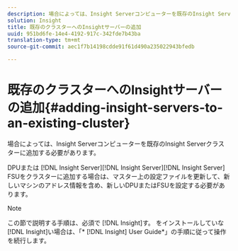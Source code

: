 ```yaml
---
description: 場合によっては、Insight Serverコンピューターを既存のInsight Serverクラスターに追加する必要があります。
solution: Insight
title: 既存のクラスターへのInsightサーバーの追加
uuid: 951bd6fe-14e4-4192-917c-342fde7b43ba
translation-type: tm+mt
source-git-commit: aec1f7b14198cdde91f61d490a235022943bfedb

---
```



# 既存のクラスターへのInsightサーバーの追加{#adding-insight-servers-to-an-existing-cluster}

場合によっては、Insight Serverコンピューターを既存のInsight Serverクラスターに追加する必要があります。

DPUまたは [!DNL Insight Server][!DNL Insight Server][!DNL Insight Server] FSUをクラスターに追加する場合は、マスター上の設定ファイルを更新して、新しいマシンのアドレス情報を含め、新しいDPUまたはFSUを設定する必要があります。

>[!NOTE]
>
>この節で説明する手順は、必須で [!DNL Insight]す。 をインストールしていな [!DNL Insight]い場合は、「* [!DNL Insight] User Guide*」の手順に従って操作を続行します。

